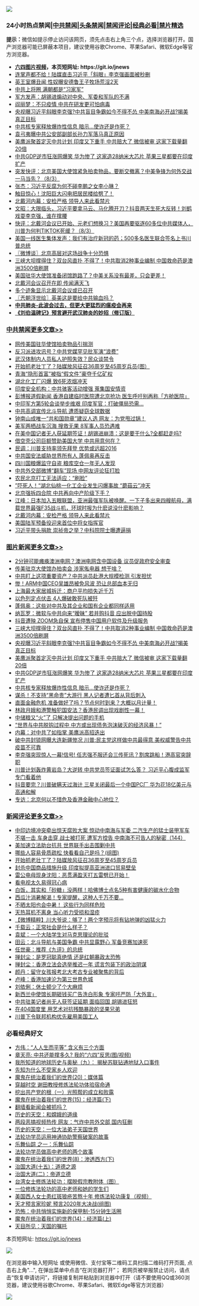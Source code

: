 ![](https://raw.githubusercontent.com/fqnews/bnews/master/64photo/fqnews-qr.jpg)

<div id="tt">
<h3>24小时热点禁闻|<a href="#%E4%B8%AD%E5%85%B1%E7%A6%81%E9%97%BB%E6%9B%B4%E5%A4%9A%E6%96%87%E7%AB%A0">中共禁闻</a>|<a href="#%E5%9B%BE%E7%89%87%E6%96%B0%E9%97%BB%E6%9B%B4%E5%A4%9A%E6%96%87%E7%AB%A0">头条禁闻</a>|<a href="#%E6%96%B0%E9%97%BB%E8%AF%84%E8%AE%BA%E6%9B%B4%E5%A4%9A%E6%96%87%E7%AB%A0">禁闻评论|<a href="#%E5%BF%85%E7%9C%8B%E7%BB%8F%E5%85%B8%E5%A5%BD%E6%96%87">经典必看|<a href="/video.md#%E7%A6%81%E7%89%87%E7%B2%BE%E9%80%89">禁片精选</a></h3>
<div><b>提示：</b>微信如提示停止访问该网页，须先点击右上角三个点，选择浏览器打开。国产浏览器可能已屏蔽本项目，建议使用谷歌Chrome、苹果Safari、微软Edge等官方浏览器。</div>
<ul>
<li><b><a href="http://d1.bdrive.tk/64.mp4" target="_blank">六四图片视频</a>，本页短网址: https://git.io/jnews</b></li>
<li><a href="/cbnews/20200803/1374047.md">连掌声都不给！陆媒直击习近平「斜眼」李克强画面被秒删</a></li>
<li><a href="/worldnews/20200803/1374064.md">英王室爆丑闻 性奴曝安德鲁王子牧场荒淫2天</a></li>
<li><a href="/cbnews/20200803/1374051.md">中共上将圈 满朝都是“习家军”</a></li>
<li><a href="/ssgc/20200804/1374203.md">军方发声：胡锡进煽动对中央、军委和军队的不满</a></li>
<li><a href="/cbnews/20200803/1374050.md">阎丽梦：不只疫情 中共在研发更可怕病毒</a></li>
<li><a href="/topimagenews/20200804/1374219.md">央视曝习近平斜眼李克强?中共盲目争霸如今不得不怂 中美南海必开战?揭美真正目标</a></li>
<li><a href="/topimagenews/20200803/1374042.md">中共核专家释放爆炸性信息 暗示…使诈还是作死？</a></li>
<li><a href="/cnnews/20200804/1374343.md">袁弓夷曝中共公安部副部长孙力军落马真正原因</a></li>
<li><a href="/topimagenews/20200803/1374162.md">美鹰派聚首定灭中共计划 印度又下重手 中共赔大了 微信被审 这家下载量翻20倍</a></li>
<li><a href="/topimagenews/20200803/1374043.md">中共GDP逆市狂涨网爆笑 华为惨了 这家造28纳米大芯片 苹果三星都要在印度扩产</a></li>
<li><a href="/bannedvideo/20200803/1374110.md">突发快评：北京美国大使馆紧急拍卖物品，要断交撤离？中美争锋为何外交战一马当先？（8/3）</a></li>
<li><a href="/baitai/20200804/1374198.md">张杰：习近平反腐为何不碰李鹏之女李小琳？</a></li>
<li><a href="/cbnews/20200804/1374223.md">触目惊心！沈阳巨大闪电把居民楼给劈了！</a></li>
<li><a href="/cbnews/20200804/1374336.md">北戴河内幕：安检严格 领导人来此看禁片</a></li>
<li><a href="/cbnews/20200804/1374306.md">文昭：大限临头，习近平要拿马云、马化腾开刀？抖音两天生死大反转！刘鹤戏耍李克强，谁在撑腰</a></li>
<li><a href="/bannedvideo/20200804/1374362.md">快评：北戴河会议已开始、元老们想换习？美国再要驱逐60多位中共媒体人，川普为何判TIKTOK死缓？（8/3）</a></li>
<li><a href="/ssgc/20200803/1374112.md">美国一线医生集体发声：我们有治疗新冠的药；500多名医生联合签名上书川普总统</a></li>
<li><a href="/ssgc/20200804/1374352.md">〖微博谈〗北京高层对这场战争十分恐惧</a></li>
<li><a href="/topimagenews/20200804/1374220.md">三峡大坝撑得住？双台风直扑 不得了！中共取消2种事业编制 中国救命药是澳洲3500倍刷屏</a></li>
<li><a href="/bannedvideo/20200803/1374132.md">美国驻华大使馆准备闭馆跑路了？中美关系没有最差，只会更差！</a></li>
<li><a href="/ssgc/20200804/1374189.md">北戴河会议召开在即 传闻满天飞</a></li>
<li><a href="/cbnews/20200804/1374228.md">多个迹象显示北戴河会议或已召开</a></li>
<li><a href="/ssgc/20200804/1374257.md">〖兲朝浮世绘〗英美这是要给中共输血吗？</a></li>
<li><b><a href="/comments/20200211/1275071.md" target="_blank">中共肺炎-此波会过去，但更大更猛烈的瘟疫会再来</a></b></li>
<li><b><a href="/comments/20200207/1272816.md" target="_blank">《刘伯温碑记》预言避开武汉肺炎的妙招（修订版）</a></b></li>
</ul>
</div>

<div class="catlist">
<h3><a href="/cbnews/" target="_blank">中共禁闻</a><span><a href="/cbnews/" target="_blank" rel="nofollow">更多文章>></a></span></h3>
<ul>
<li><a href="/cbnews/20200804/1374531.md" target="_blank">网传美国驻华使馆拍卖物品引揣测</a></li>
<li><a href="/cbnews/20200804/1374530.md" target="_blank">反习派进攻讯号？中共党媒罕见批军演“浪费”</a></li>
<li><a href="/cbnews/20200804/1374529.md" target="_blank">武汉体制内人员私人护照失效？民众谈禁令</a></li>
<li><a href="/cbnews/20200804/1374528.md" target="_blank">开始抓老壮丁了？陆媒放风征召36周岁至45周岁兵员{图）</a></li>
<li><a href="/cbnews/20200804/1374527.md" target="_blank">青海“隐形首富”被指“假文件”豪夺千亿矿权</a></li>
<li><a href="/cbnews/20200804/1374526.md" target="_blank">湖北化工厂闪爆 致6死浓烟冲天</a></li>
<li><a href="/cbnews/20200804/1374420.md" target="_blank">印度安全机构：中共骇客活动增强 蒐集国安情资</a></li>
<li><a href="/cbnews/20200804/1374419.md" target="_blank">彭博报道假新闻 香港自建临时医院遭北京抢功 医生呼吁别再称「方舱医院」</a></li>
<li><a href="/cbnews/20200804/1374418.md" target="_blank">中印军方第5轮会谈举步维艰 印度军官：打破僵局恐需…</a></li>
<li><a href="/cbnews/20200804/1374417.md" target="_blank">中共高调宣传北斗导航 遭质疑窃全球数据</a></li>
<li><a href="/cbnews/20200804/1374416.md" target="_blank">钟南山成唯一“共和国勋章”建议人选 网友：为党甩过锅！</a></li>
<li><a href="/cbnews/20200804/1374415.md" target="_blank">美军两栖战车沉海 搜救无果 8军事人员恐遇难</a></li>
<li><a href="/cbnews/20200804/1374414.md" target="_blank">在美中国记者无人获延期签证！胡锡进崩溃：这是要干什么?全都赶走吗?</a></li>
<li><a href="/cbnews/20200804/1374413.md" target="_blank">借空壳公司巨额赞助美国大学 中共用意何在？</a></li>
<li><a href="/cbnews/20200804/1374412.md" target="_blank">民调：川普支持率领先拜登 优势或远超2016</a></li>
<li><a href="/cbnews/20200804/1374411.md" target="_blank">中共国安法威胁世界所有人 蓬佩奥再反击</a></li>
<li><a href="/cbnews/20200804/1374410.md" target="_blank">四川国粮爆监守自盗 粮库空仓一年无人发现</a></li>
<li><a href="/cbnews/20200804/1374409.md" target="_blank">中共外交部微博“翻车”现场 中网友评论狂打脸</a></li>
<li><a href="/cbnews/20200804/1374408.md" target="_blank">农民北京打工无法适应：“刷脸”</a></li>
<li><a href="/cbnews/20200804/1374407.md" target="_blank">”吓死人！“湖北仙桃一化工企业发生闪爆事故 &#8220;蘑菇云&#8221;冲天</a></li>
<li><a href="/cbnews/20200804/1374406.md" target="_blank">北京强拆四合院 中共再向中产阶级下手？</a></li>
<li><a href="/cbnews/20200804/1374372.md" target="_blank">江峰：日本加入五眼联盟，亚洲最强军队被唤醒。一下子多出来四艘航母，满载世界最强F35战斗机，环球时报为什麽说没什麽影响？</a></li>
<li><a href="/cbnews/20200804/1374336.md" target="_blank">北戴河内幕：安检严格 领导人来此看禁片</a></li>
<li><a href="/cbnews/20200804/1374335.md" target="_blank">美国陆军预备役迎来首位中将女指挥官</a></li>
<li><a href="/cbnews/20200804/1374334.md" target="_blank">习近平带头捐款 崇祯帝之举？中科院院士曝遭逼捐</a></li>

</ul>
</div>
<div class="catlist">
<h3><a href="/topimagenews/" target="_blank">图片新闻</a><span><a href="/topimagenews/" target="_blank" rel="nofollow">更多文章>></a></span></h3>
<ul>
<li><a href="/topimagenews/20200804/1374525.md" target="_blank">2分钟可能瘫痪澳洲电网？澳洲电网含中国设备 议员促政府安全审查</a></li>
<li><a href="/topimagenews/20200804/1374524.md" target="_blank">传美驻京大使馆办拍卖会 涉家俬电器 想干啥？</a></li>
<li><a href="/topimagenews/20200804/1374405.md" target="_blank">中共盯上这项重要资产？中共派员赴港大规模检测 引发担忧</a></li>
<li><a href="/topimagenews/20200804/1374404.md" target="_blank">惨！ARM中国CEO吴雄昂被免风波 恐让总部血本无归</a></li>
<li><a href="/topimagenews/20200804/1374403.md" target="_blank">上海最大家居城拆迁：商户平均损失近千万</a></li>
<li><a href="/topimagenews/20200804/1374402.md" target="_blank">以色列定点伏击 4人爆破敢死队被歼</a></li>
<li><a href="/topimagenews/20200804/1374333.md" target="_blank">蓬佩奥：这些对中共及其企业和国有企业都同样适用</a></li>
<li><a href="/topimagenews/20200804/1374222.md" target="_blank">纳瓦罗：微软与中共向来“暧昧” 若并购抖音 应出脱中国持股</a></li>
<li><a href="/topimagenews/20200804/1374221.md" target="_blank">抖音遭殃 ZOOM急自保 宣布停售中国用户软件及升级服务</a></li>
<li><a href="/topimagenews/20200804/1374220.md" target="_blank">三峡大坝撑得住？双台风直扑 不得了！中共取消2种事业编制 中国救命药是澳洲3500倍刷屏</a></li>
<li><a href="/topimagenews/20200804/1374219.md" target="_blank">央视曝习近平斜眼李克强?中共盲目争霸如今不得不怂 中美南海必开战?揭美真正目标</a></li>
<li><a href="/topimagenews/20200803/1374162.md" target="_blank">美鹰派聚首定灭中共计划 印度又下重手 中共赔大了 微信被审 这家下载量翻20倍</a></li>
<li><a href="/topimagenews/20200803/1374043.md" target="_blank">中共GDP逆市狂涨网爆笑 华为惨了 这家造28纳米大芯片 苹果三星都要在印度扩产</a></li>
<li><a href="/topimagenews/20200803/1374042.md" target="_blank">中共核专家释放爆炸性信息 暗示…使诈还是作死？</a></li>
<li><a href="/topimagenews/20200803/1373881.md" target="_blank">谋杀！不支持“黑命贵”大游行 黑人记者遭匕首从背后刺入</a></li>
<li><a href="/topimagenews/20200803/1373880.md" target="_blank">直面金融危机 准备做好了吗？节点何时到来？大概以月计量！</a></li>
<li><a href="/topimagenews/20200803/1373879.md" target="_blank">林政月娥和港警触犯国安法？香港民调出现戏剧性一幕！</a></li>
<li><a href="/topimagenews/20200803/1373878.md" target="_blank">中储粮又“火”了 只解决提出问题的手机</a></li>
<li><a href="/topimagenews/20200803/1373877.md" target="_blank">“世界与中共脱钩过程中 中方或出现债务泡沫破灭的经济风暴！”</a></li>
<li><a href="/topimagenews/20200803/1373742.md" target="_blank">内幕：对中共了如指掌 美鹰派高招迭出</a></li>
<li><a href="/topimagenews/20200803/1373700.md" target="_blank">破中共封锁网曝大连新疆惨况 川普:民主党这样做中共最得意 美权威警告中共疫苗不可靠</a></li>
<li><a href="/topimagenews/20200802/1373693.md" target="_blank">李克强突现惊人一幕!信号! 任志强不服还会三传死讯？割席跳船！港高官突辞职</a></li>
<li><a href="/topimagenews/20200802/1373666.md" target="_blank">川普计划轰炸黄岩岛？大逆转 中共党员签证面试怎么答？ 习近平心腹成监军 专门看着他</a></li>
<li><a href="/topimagenews/20200802/1373665.md" target="_blank">抖音要完？川普破瞒天过海计 三星关闭最后一个中国PC厂 华为花18亿美元与高通和解</a></li>
<li><a href="/topimagenews/20200802/1373542.md" target="_blank">专访：北京何以不惜危及香港金融中心地位？</a></li>

</ul>
</div>
<div class="catlist">
<h3><a href="/comments/" target="_blank">新闻评论</a><span><a href="/comments/" target="_blank" rel="nofollow">更多文章>></a></span></h3>
<ul>
<li><a href="/comments/20200804/1374555.md" target="_blank">中印边境冲突牵出惊天腐败大案 惊动中南海与军委 二汽生产的猛士装甲军车不堪一击 车身击穿 战士被打死 遭军方控告 中南海不可告人的秘密（144）</a></li>
<li><a href="/comments/20200804/1374516.md" target="_blank">美加速立法助台抗共 世界联手出击围剿中共</a></li>
<li><a href="/comments/20200804/1374514.md" target="_blank">哪些人容易骨质疏松 快看看自己是吗？(组图)</a></li>
<li><a href="/comments/20200804/1374505.md" target="_blank">开始抓老壮丁了？陆媒放风征召36周岁至45周岁兵员</a></li>
<li><a href="/comments/20200804/1374500.md" target="_blank">封杀中国商品措施升级 印度拟提高亚洲进口贸易壁垒</a></li>
<li><a href="/comments/20200804/1374496.md" target="_blank">雷公电母现身沈阳：恶贯满盈天打五雷劈已开始！</a></li>
<li><a href="/comments/20200804/1374494.md" target="_blank">看电视太久易得冠心病</a></li>
<li><a href="/comments/20200804/1374493.md" target="_blank">白饭，其实和「砂糖」没两样！哈佛博士点名5种有害健康的碳水化合物</a></li>
<li><a href="/comments/20200804/1374492.md" target="_blank">西瓜汁消暑解渴！专家提醒，这种人千万不要&#8230;</a></li>
<li><a href="/comments/20200804/1374491.md" target="_blank">不晒太阳也会中暑！ 这些行为同样危险</a></li>
<li><a href="/comments/20200804/1374490.md" target="_blank">天热耳机不离身 当心听力受损和湿疹</a></li>
<li><a href="/comments/20200804/1374461.md" target="_blank">【微博精粹】川大爷说：够了！两个字预示将有钻地弹的凶猛火力</a></li>
<li><a href="/comments/20200804/1374460.md" target="_blank">千载云：正常社会是什么样子？</a></li>
<li><a href="/comments/20200804/1374459.md" target="_blank">袁斌：一个大陆学生对马克思理论的批驳</a></li>
<li><a href="/comments/20200804/1374458.md" target="_blank">田云：北斗导航与美国争霸 中共显露野心 军备竞赛加速死</a></li>
<li><a href="/comments/20200804/1374457.md" target="_blank">任世豪：推荐《九评》的总统</a></li>
<li><a href="/comments/20200804/1374456.md" target="_blank">掸封尘：是罗冠聪真绝情 还是红朝暴政太恐怖</a></li>
<li><a href="/comments/20200804/1374455.md" target="_blank">掸封尘：香港立法会选举推迟一年 谎言包装下的政治阴谋</a></li>
<li><a href="/comments/20200804/1374454.md" target="_blank">颜丹：留守女孩报考北大考古专业被聚焦的背后</a></li>
<li><a href="/comments/20200804/1374453.md" target="_blank">卢峰：香港加速沦为第三世界危城</a></li>
<li><a href="/comments/20200804/1374452.md" target="_blank">刘依俐：休士顿少了个大麻烦</a></li>
<li><a href="/comments/20200804/1374400.md" target="_blank">新西兰中使馆长期砸钱买广告洗白形象 专家吁严防「大外宣」</a></li>
<li><a href="/comments/20200804/1374399.md" target="_blank">中共驻美记者尚无人获签证延期 面临回国 胡锡进狂怒</a></li>
<li><a href="/comments/20200804/1374397.md" target="_blank">在404国度里  用艺术对抗残酷暴政的坚果兄弟</a></li>
<li><a href="/comments/20200804/1374359.md" target="_blank">川普下令联邦机构优先雇用美国工人</a></li>

</ul>
</div>

<div class="catlist">
<h3>必看经典好文</h3>
<ul>
<li><a href="/comments/20200720/1363377.md" target="_blank">方伟：“人人生而平等” 含义有三个方面</a></li>
<li><a href="/comments/20200607/1341003.md" target="_blank">章天亮: 中共还能撑多久? 我的“六四”反思(图/视频)</a></li>
<li><a href="/topimagenews/20180325/919134.md" target="_blank">我所知道的地球历史与奥秘（九）： 揭秘苏联钻通地狱入口事件</a></li>
<li><a href="/comments/20200620/1346848.md" target="_blank">先知为什么不受家乡人欢迎</a></li>
<li><a href="/comments/20180725/976787.md" target="_blank">魔鬼在统治着我们的世界(20)：媒体篇</a></li>
<li><a href="/comments/20200511/1322384.md" target="_blank">穿越时空 谢田教授修炼法轮功体验宿命通</a></li>
<li><a href="/comments/20200629/1352460.md" target="_blank">挖出共产党的根（一）光照帮的成立和败露</a></li>
<li><a href="/topimagenews/20180610/955499.md" target="_blank">魔鬼在统治着我们的世界(15)：经济篇(下)</a></li>
<li><a href="/fanqiang/20200616/1345793.md" target="_blank">翻墙看新闻会被抓吗？</a></li>
<li><a href="/cbnews/20190219/1083302.md" target="_blank">历史的天空：和嫦娥的道缘</a></li>
<li><a href="/cbnews/20200703/1355059.md" target="_blank">两段恶搞视频热传 网友：气炸中共外交部 国内狂删</a></li>
<li><a href="/tculture/20121025/73067.md" target="_blank">历史的天空：一位大法弟子天国世界</a></li>
<li><a href="/cbnews/20170626/780479.md" target="_blank">法轮功学员运用神通协助警察破案的故事</a></li>
<li><a href="/tculture/20170710/789533.md" target="_blank">乐舞仙踪 之一：乐舞仙踪</a></li>
<li><a href="/comments/20200629/1352533.md" target="_blank">法轮功学员做高中老师的两个故事</a></li>
<li><a href="/topimagenews/20180527/948714.md" target="_blank">魔鬼在统治着我们的世界(8)：渗透西方(下)</a></li>
<li><a href="/topimagenews/20180322/917868.md" target="_blank">治国大道(十五)：道德之源</a></li>
<li><a href="/cbnews/20180308/911611.md" target="_blank">治国大道(二)：帝道立德</a></li>
<li><a href="/cbnews/20200610/1342772.md" target="_blank">台湾女士修炼法轮功：摆脱假宗教附体（图）</a></li>
<li><a href="/cbnews/20200702/1354550.md" target="_blank">一位修炼法轮功的高中老师和她的学生们</a></li>
<li><a href="/comments/20190126/1070164.md" target="_blank">美国西人女士患红斑狼疮苦熬十年 修炼法轮功康复（视频）</a></li>
<li><a href="/topimagenews/20200513/1327828.md" target="_blank">天才预言家珍妮 预言2020年大决战(组图)</a></li>
<li><a href="/baitai/20200711/1359005.md" target="_blank">恐怖：中共悄悄实施新的保甲制-15分钟生活圈</a></li>
<li><a href="/topimagenews/20180605/953415.md" target="_blank">魔鬼在统治着我们的世界(14)：经济篇(上)</a></li>
<li><a href="/tculture/20180919/1000196.md" target="_blank">天目所见：天国的嘱托</a></li>

</ul>
</div>

本页短网址: https://git.io/jnews

![](https://raw.githubusercontent.com/fqnews/bnews/master/64photo/fqnews-qr.jpg)

在浏览器中输入短网址 或使用微信、支付宝等二维码工具扫描二维码打开页面, 点击右上角"...", 在弹出菜单中点击“在浏览器打开”； 若网页被举报禁止访问，请点击“恢复申请访问”，将链接复制并粘贴到浏览器中打开（请不要使用QQ或360浏览器，建议使用谷歌Chrome、苹果Safari、微软Edge等官方浏览器）

![](https://raw.githubusercontent.com/fqnews/bnews/master/64photo/wx.jpg)